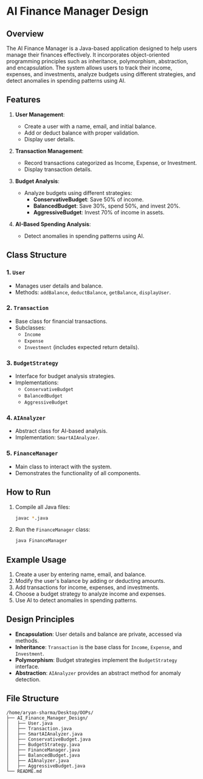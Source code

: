 # AI Finance Manager Design

## Overview
The AI Finance Manager is a Java-based application designed to help users manage their finances effectively. It incorporates object-oriented programming principles such as inheritance, polymorphism, abstraction, and encapsulation. The system allows users to track their income, expenses, and investments, analyze budgets using different strategies, and detect anomalies in spending patterns using AI.

## Features
1. **User Management**:
   - Create a user with a name, email, and initial balance.
   - Add or deduct balance with proper validation.
   - Display user details.

2. **Transaction Management**:
   - Record transactions categorized as Income, Expense, or Investment.
   - Display transaction details.

3. **Budget Analysis**:
   - Analyze budgets using different strategies:
     - **ConservativeBudget**: Save 50% of income.
     - **BalancedBudget**: Save 30%, spend 50%, and invest 20%.
     - **AggressiveBudget**: Invest 70% of income in assets.

4. **AI-Based Spending Analysis**:
   - Detect anomalies in spending patterns using AI.

## Class Structure
### 1. `User`
- Manages user details and balance.
- Methods: `addBalance`, `deductBalance`, `getBalance`, `displayUser`.

### 2. `Transaction`
- Base class for financial transactions.
- Subclasses:
  - `Income`
  - `Expense`
  - `Investment` (includes expected return details).

### 3. `BudgetStrategy`
- Interface for budget analysis strategies.
- Implementations:
  - `ConservativeBudget`
  - `BalancedBudget`
  - `AggressiveBudget`

### 4. `AIAnalyzer`
- Abstract class for AI-based analysis.
- Implementation: `SmartAIAnalyzer`.

### 5. `FinanceManager`
- Main class to interact with the system.
- Demonstrates the functionality of all components.

## How to Run
1. Compile all Java files:
   ```bash
   javac *.java
   ```
2. Run the `FinanceManager` class:
   ```bash
   java FinanceManager
   ```

## Example Usage
1. Create a user by entering name, email, and balance.
2. Modify the user's balance by adding or deducting amounts.
3. Add transactions for income, expenses, and investments.
4. Choose a budget strategy to analyze income and expenses.
5. Use AI to detect anomalies in spending patterns.

## Design Principles
- **Encapsulation**: User details and balance are private, accessed via methods.
- **Inheritance**: `Transaction` is the base class for `Income`, `Expense`, and `Investment`.
- **Polymorphism**: Budget strategies implement the `BudgetStrategy` interface.
- **Abstraction**: `AIAnalyzer` provides an abstract method for anomaly detection.

## File Structure
```
/home/aryan-sharma/Desktop/OOPs/
├── AI_Finance_Manager_Design/
│   ├── User.java
│   ├── Transaction.java
│   ├── SmartAIAnalyzer.java
│   ├── ConservativeBudget.java
│   ├── BudgetStrategy.java
│   ├── FinanceManager.java
│   ├── BalancedBudget.java
│   ├── AIAnalyzer.java
│   ├── AggressiveBudget.java
└── README.md
```



